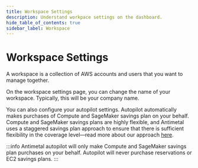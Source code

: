 ```yaml
---
title: Workspace Settings
description: Understand workpace settings on the dashboard.
hide_table_of_contents: true
sidebar_label: Workspace
---
```


# Workspace Settings

A workspace is a collection of AWS accounts and users that you want to manage together.

On the workspace settings page, you can change the name of your workspace. Typically, this will be your company name.

You can also configure your autopilot settings. Autopilot automatically makes purchases of Compute and SageMaker savings plan on your behalf. Compute and SageMaker savings plans are highly flexible, and Antimetal uses a staggered savings plan approach to ensure that there is sufficient flexibility in the coverage level—read more about our approach [here](example.com).

:::info
Antimetal autopilot will only make Compute and SageMaker savings plan purchases on your behalf. Autopilot will never purchase reservations or EC2 savings plans.
:::
